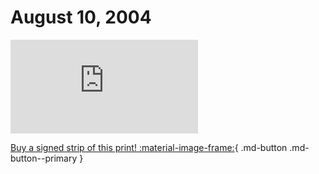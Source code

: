 # August 10, 2004

![](https://www.achewood.com/comic.php?date=08102004)

[Buy a signed strip of this print! :material-image-frame:](https://achewood-holiday-pop-up.myshopify.com/products/strip#08102004){ .md-button .md-button--primary }
